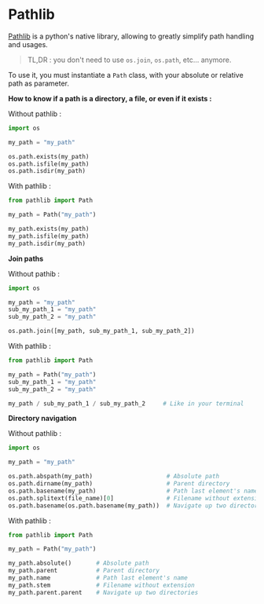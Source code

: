# Pathlib

[Pathlib](https://docs.python.org/3/library/pathlib.html) is a python's native library, allowing to greatly simplify path handling and usages.

> TL,DR : you don't need to use `os.join`, `os.path`, etc... anymore.

To use it, you must instantiate a `Path` class, with your absolute or relative path as parameter.

**How to know if a path is a directory, a file, or even if it exists :**

Without pathlib :

```python
import os

my_path = "my_path"

os.path.exists(my_path)
os.path.isfile(my_path)
os.path.isdir(my_path)
```

With pathlib :

```python
from pathlib import Path

my_path = Path("my_path")

my_path.exists(my_path)
my_path.isfile(my_path)
my_path.isdir(my_path)
```

**Join paths**

Without pathib :

```python
import os

my_path = "my_path"
sub_my_path_1 = "my_path"
sub_my_path_2 = "my_path"

os.path.join([my_path, sub_my_path_1, sub_my_path_2])
```

With pathlib :

```python
from pathlib import Path

my_path = Path("my_path")
sub_my_path_1 = "my_path"
sub_my_path_2 = "my_path"

my_path / sub_my_path_1 / sub_my_path_2     # Like in your terminal
```

**Directory navigation**

Without pathlib :

```python
import os

my_path = "my_path"

os.path.abspath(my_path)                     # Absolute path
os.path.dirname(my_path)                     # Parent directory
os.path.basename(my_path)                    # Path last element's name
os.path.splitext(file_name)[0]               # Filename without extension
os.path.basename(os.path.basename(my_path))  # Navigate up two directories
```

With pathlib :

```python
from pathlib import Path

my_path = Path("my_path")

my_path.absolute()       # Absolute path
my_path.parent           # Parent directory
my_path.name             # Path last element's name
my_path.stem             # Filename without extension
my_path.parent.parent    # Navigate up two directories
```

